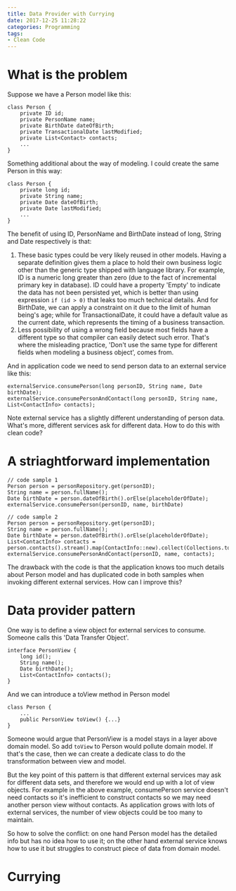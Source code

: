 ```yaml
---
title: Data Provider with Currying
date: 2017-12-25 11:28:22
categories: Programming
tags:
- Clean Code
---
```


# What is the problem

Suppose we have a Person model like this:
```
class Person {
	private ID id;
	private PersonName name;
	private BirthDate dateOfBirth;
	private TransactionalDate lastModified;
	private List<Contact> contacts;
	...
}
```
Something additional about the way of modeling. I could create the same Person in this way:
```
class Person {
	private long id;
	private String name;
	private Date dateOfBirth;
	private Date lastModified;
	...
}
```
The benefit of using ID, PersonName and BirthDate instead of long, String and Date respectively is that:
1. These basic types could be very likely reused in other models. Having a separate definition gives them a place to hold their own business logic other than the generic type shipped with language library. For example, ID is a numeric long greater than zero (due to the fact of incremental primary key in database). ID could have a property 'Empty' to indicate the data has not been persisted yet, which is better than using expression `if (id > 0)` that leaks too much technical details. And for BirthDate, we can apply a constraint on it due to the limit of human being's age; while for TransactionalDate, it could have a default value as the current date, which represents the timing of a business transaction.
2. Less possibility of using a wrong field because most fields have a different type so that compiler can easily detect such error. That's where the misleading practice, 'Don't use the same type for different fields when modeling a business object', comes from.

And in application code we need to send person data to an external service like this:
```
externalService.consumePerson(long personID, String name, Date birthDate);
externalService.consumePersonAndContact(long personID, String name, List<ContactInfo> contacts);
```
Note external service has a slightly different understanding of person data. What's more, different services ask for different data. How to do this with clean code? 

<!-- more -->

# A striaghtforward implementation

```
// code sample 1
Person person = personRepository.get(personID);
String name = person.fullName();
Date birthDate = person.dateOfBirth().orElse(placeholderOfDate);
externalService.consumePerson(personID, name, birthDate)

// code sample 2
Person person = personRepository.get(personID);
String name = person.fullName();
Date birthDate = person.dateOfBirth().orElse(placeholderOfDate);
List<ContactInfo> contacts = person.contacts().stream().map(ContactInfo::new).collect(Collections.toList());
externalService.consumePersonAndContact(personID, name, contacts);
```
The drawback with the code is that the application knows too much details about Person model and has duplicated code in both samples when invoking different external services. How can I improve this?

# Data provider pattern

One way is to define a view object for external services to consume. Someone calls this 'Data Transfer Object'.
```
interface PersonView {
	long id();
	String name();
	Date birthDate();
	List<ContactInfo> contacts();
}
```

And we can introduce a toView method in Person model
```
class Person {
	...
	public PersonView toView() {...}
}
``` 
Someone would argue that PersonView is a model stays in a layer above domain model. So add `toView` to Person would pollute domain model. If that's the case, then we can create a dedicate class to do the transformation between view and model.

But the key point of this pattern is that different external services may ask for different data sets, and therefore we would end up with a lot of view objects. For example in the above example, consumePerson service doesn't need contacts so it's inefficient to construct contacts so we may need another person view without contacts. As application grows with lots of external services, the number of view objects could be too many to maintain.

So how to solve the conflict: on one hand Person model has the detailed info but has no idea how to use it; on the other hand external service knows how to use it but struggles to construct piece of data from domain model. 

# Currying


